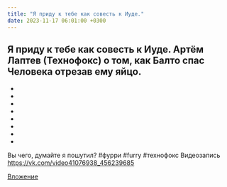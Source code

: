 ```yaml
---
title: "Я приду к тебе как совесть к Иуде."
date: 2023-11-17 06:01:00 +0300
---
```


Я приду к тебе как совесть к Иуде.
Артём Лаптев (Технофокс) о том, как Балто спас Человека отрезав ему яйцо.
-
-
-
-
-
-
-
-
-
Вы чего, думайте я пошутил?
#фурри #furry #технофокс
Видеозапись
https://vk.com/video41076938_456239685

[Вложение](https://vk.com/video41076938_456239685)
